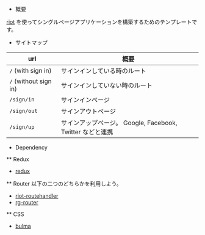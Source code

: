 * 概要

[riot](https://github.com/riot/riot) を使ってシングルページアプリケーションを構築するためのテンプレートです。

* サイトマップ

| url                    | 概要                                                      |
|------------------------|-----------------------------------------------------------|
| `/`  (with sign in)    | サインインしている時のルート                              |
| `/`  (without sign in) | サインインしていない時のルート                            |
| `/sign/in`             | サインインページ                                          |
| `/sign/out`            | サインアウトページ                                        |
| `/sign/up`             | サインアップページ。 Google, Facebook, Twitter などと連携 |

* Dependency

** Redux

- [redux](https://github.com/reactjs/redux)

** Router
以下の二つのどちらかを利用しよう。

- [riot-routehandler](https://github.com/crisward/riot-routehandler)
- [rg-router](https://github.com/RiotGear/rg-router)

** CSS

- [bulma](http://bulma.io)
